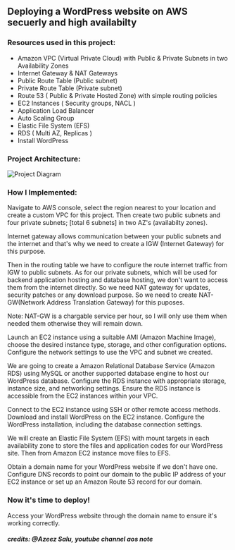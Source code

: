 ## Deploying a WordPress website on AWS secuerly and high availabilty

### Resources used in this project:
-   Amazon VPC (Virtual Private Cloud) with Public & Private Subnets in two Availability Zones
-   Internet Gateway & NAT Gateways
-   Public Route Table (Public subnet)
-   Private Route Table (Private subnet)
-   Route 53 ( Public & Private Hosted Zone) with simple routing policies
-   EC2 Instances ( Security groups, NACL )
-   Application Load Balancer
-   Auto Scaling Group
-   Elastic File System (EFS)
-   RDS ( Multi AZ, Replicas )
-   Install WordPress


### Project Architecture:
![Project Diagram](https://github.com/ahsan598/aws-wordpress-website/blob/main/aws-wordpress-website-diagram.svg)


### How I Implemented:

Navigate to AWS console, select the region nearest to your location and create a custom VPC for this project. Then create two public subnets and four private subnets; [total 6 subnets] in two AZ's (availabilty zones). 

Internet gateway allows communication between your public subnets and the internet and that's why we need to create a IGW (Internet Gateway) for this purpose.

Then in the routing table we have to configure the route internet traffic from IGW to public subnets.
As for our private subnets, which will be used for backend application hosting and database hosting, we don't want to access them from the internet directly. So we need NAT gateway for updates, security patches or any download purpose. So we need to create NAT-GW(Network Address Translation Gateway) for this puposes.

Note: NAT-GW is a chargable service per hour, so I will only use them when needed them otherwise they will remain down.

Launch an EC2 instance using a suitable AMI (Amazon Machine Image), choose the desired instance type, storage, and other configuration options. Configure the network settings to use the VPC and subnet we created.

We are going to create a Amazon Relational Database Service (Amazon RDS) using MySQL or another supported database engine to host our WordPress database. Configure the RDS instance with appropriate storage, instance size, and networking settings.
Ensure the RDS instance is accessible from the EC2 instances within your VPC.

Connect to the EC2 instance using SSH or other remote access methods. Download and install WordPress on the EC2 instance. Configure the WordPress installation, including the database connection settings.

We will create an Elastic File System (EFS) with mount targets in each availability zone to store the files and application codes for our WordPress site. Then from Amazon EC2 instance move files to EFS.

Obtain a domain name for your WordPress website if we don't have one. Configure DNS records to point our domain to the public IP address of your EC2 instance or set up an Amazon Route 53 record for our domain.

### Now it's time to deploy!
Access your WordPress website through the domain name to ensure it's working correctly.



##### credits: @Azeez Salu, youtube channel aos note 